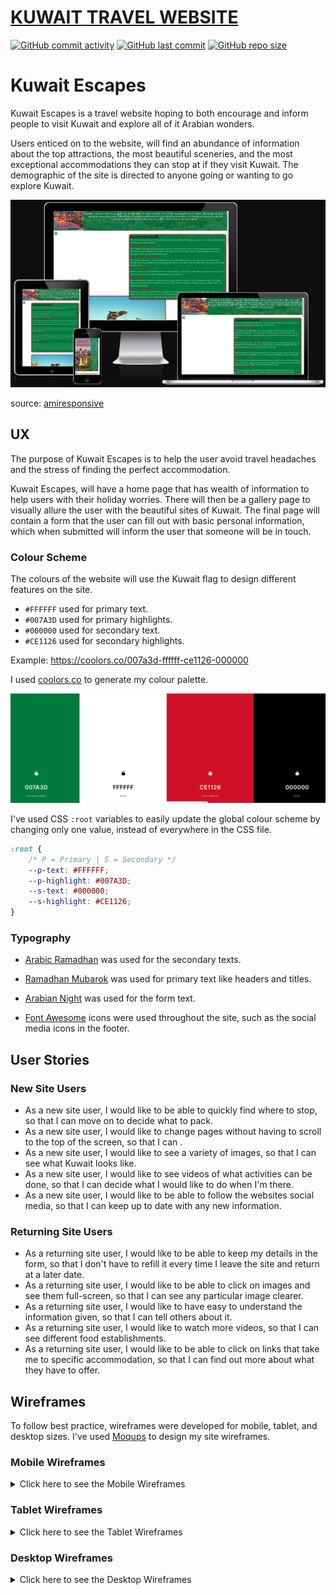 # [KUWAIT TRAVEL WEBSITE](https://ashlaw96.github.io/kuwait-travel-website)

[![GitHub commit activity](https://img.shields.io/github/commit-activity/t/AshLaw96/kuwait-travel-website)](https://github.com/AshLaw96/kuwait-travel-website/commits/main)
[![GitHub last commit](https://img.shields.io/github/last-commit/AshLaw96/kuwait-travel-website)](https://github.com/AshLaw96/kuwait-travel-website/commits/main)
[![GitHub repo size](https://img.shields.io/github/repo-size/AshLaw96/kuwait-travel-website)](https://github.com/AshLaw96/kuwait-travel-website)

# Kuwait Escapes

Kuwait Escapes is a travel website hoping to both encourage and inform people to visit Kuwait and explore all of it Arabian wonders. 

Users enticed on to the website, will find an abundance of information about the top attractions, the most beautiful sceneries, and the most exceptional accommodations they can stop at if they visit Kuwait. The demographic of the site is directed to anyone going or wanting to go explore Kuwait.

![screenshot](documentation/mockup.png)

source: [amiresponsive](https://ui.dev/amiresponsive?url=https://ashlaw96.github.io/kuwait-travel-website)

## UX

The purpose of Kuwait Escapes is to help the user avoid travel headaches and the stress of finding the perfect accommodation.

Kuwait Escapes, will have a home page that has wealth of information to help users with their holiday worries. There will then be a gallery page to visually allure the user with the beautiful sites of Kuwait. The final page will contain a form that the user can fill out with basic personal information, which when submitted will inform the user that someone will be in touch.   

### Colour Scheme

The colours of the website will use the Kuwait flag to design different features on the site.

- `#FFFFFF` used for primary text.
- `#007A3D` used for primary highlights.
- `#000000` used for secondary text.
- `#CE1126` used for secondary highlights.

Example: https://coolors.co/007a3d-ffffff-ce1126-000000

I used [coolors.co](https://coolors.co/007a3d-ffffff-ce1126-000000) to generate my colour palette.

![screenshot](documentation/colour.png)

I've used CSS `:root` variables to easily update the global colour scheme by changing only one value, instead of everywhere in the CSS file.

```css
:root {
    /* P = Primary | S = Secondary */
    --p-text: #FFFFFF;
    --p-highlight: #007A3D;
    --s-text: #000000;
    --s-highlight: #CE1126;
}
```

### Typography

- [Arabic Ramadhan](https://www.dafont.com/arabic-ramadhan.font?back=theme&text=Hello) was used for the secondary texts.

- [Ramadhan Mubarok](https://www.dafont.com/ramadhan-mubarok.font?text=Kuwait&back=theme) was used for primary text like headers and titles.

- [Arabian Night](https://www.dafont.com/arabian-night.font?text=First+name&back=theme) was used for the form text.

- [Font Awesome](https://fontawesome.com) icons were used throughout the site, such as the social media icons in the footer.

## User Stories

### New Site Users

- As a new site user, I would like to be able to quickly find where to stop, so that I can move on to decide what to pack.
- As a new site user, I would like to change pages without having to scroll to the top of the screen, so that I can .
- As a new site user, I would like to see a variety of images, so that I can see what Kuwait looks like.
- As a new site user, I would like to see videos of what activities can be done, so that I can decide what I would like to do when I'm there.
- As a new site user, I would like to be able to follow the websites social media, so that I can keep up to date with any new information.

### Returning Site Users

- As a returning site user, I would like to be able to keep my details in the form, so that I don't have to refill it every time I leave the site and return at a later date.
- As a returning site user, I would like to be able to click on images and see them full-screen, so that I can see any particular image clearer.
- As a returning site user, I would like to have easy to understand the information given, so that I can tell others about it.
- As a returning site user, I would like to watch more videos, so that I can see different food establishments.
- As a returning site user, I would like to be able to click on links that take me to specific accommodation, so that I can find out more about what they have to offer.

## Wireframes

To follow best practice, wireframes were developed for mobile, tablet, and desktop sizes.
I've used [Moqups](https://my.moqups.com/login) to design my site wireframes.

### Mobile Wireframes

<details>
<summary> Click here to see the Mobile Wireframes </summary>

Home
  - ![screenshot](documentation/wireframes/mobile-home.png)

Gallery
  - ![screenshot](documentation/wireframes/mobile-gallery.png)

Form
  - ![screenshot](documentation/wireframes/mobile-form.png)

404 Page
  - ![screenshot](documentation/wireframes/mobile-404.png)

</details>

### Tablet Wireframes

<details>
<summary> Click here to see the Tablet Wireframes </summary>

Home
  - ![screenshot](documentation/wireframes/home-tablet.png)

Gallery
  - ![screenshot](documentation/wireframes/gallery-tablet.png)

Form
  - ![screenshot](documentation/wireframes/form-tablet.png)

404
  - ![screenshot](documentation/wireframes/404-tablet.png)

</details>

### Desktop Wireframes

<details>
<summary> Click here to see the Desktop Wireframes </summary>

Home
  - ![screenshot](documentation/wireframes/home.png)

Gallery
  - ![screenshot](documentation/wireframes/gallery.png)

Form
  - ![screenshot](documentation/wireframes/form.png)

404
  - ![screenshot](documentation/wireframes/404.png)

</details>

